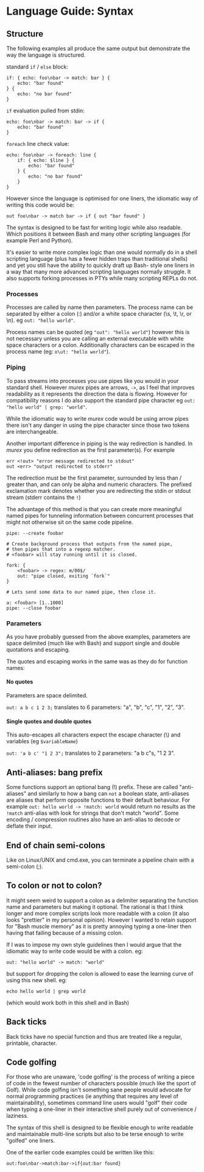# Language Guide: Syntax

## Structure

The following examples all produce the same output but demonstrate the
way the language is structured.

standard `if` / `else` block:

    if: { echo: foo\nbar -> match: bar } {
        echo: "bar found"
    } {
        echo: "no bar found"
    }


`if` evaluation pulled from stdin:

    echo: foo\nbar -> match: bar -> if {
        echo: "bar found"
    }

`foreach` line check value:

    echo: foo\nbar -> foreach: line {
        if: { echo: $line } {
            echo: "bar found"
        } {
            echo: "no bar found"
        }
    }

However since the language is optimised for one liners, the idiomatic
way of writing this code would be:

    out foo\nbar -> match bar -> if { out "bar found" }

The syntax is designed to be fast for writing logic while also readable.
Which positions it between Bash and many other scripting languages (for
example Perl and Python).

It's easier to write more complex logic than one would normally do in a
shell scripting language (plus has a fewer hidden traps than traditional
shells) and yet you still have the ability to quickly draft up Bash-
style one liners in a way that many more advanced scripting languages
normally struggle. It also supports forking processes in PTYs while many
scripting REPLs do not.

### Processes

Processes are called by name then parameters. The process name can be
separated by either a colon (:) and/or a white space character (\s, \t,
\r, or \n). eg `out: "hello world"`.

Process names can be quoted (eg `"out": "hello world"`) however this is
not necessary unless you are calling an external executable with white
space characters or a colon. Additionally characters can be escaped in
the process name (eg: `o\ut: "hello world"`).

### Piping

To pass streams into processes you use pipes like you would in your
standard shell. However _murex_ pipes are arrows, `->`, as I feel that
improves readability as it represents the direction the data is flowing.
However for compatibility reasons I do also support the standard pipe
character eg `out: "hello world" | grep: "world"`.

While the idiomatic way to write _murex_ code would be using arrow pipes
there isn't any danger in using the pipe character since those two
tokens are interchangeable.

Another important difference in piping is the way redirection is handled.
In _murex_ you define redirection as the first parameter(s). For example

    err <!out> "error message redirected to stdout"
    out <err> "output redirected to stderr"

The redirection must be the first parameter, surrounded by less than /
greater than, and can only be alpha and numeric characters. The prefixed
exclamation mark denotes whether you are redirecting the stdin or stdout
stream (stderr contains the `!`)

The advantage of this method is that you can create more meaningful
named pipes for tunneling information between concurrent processes that
might not otherwise sit on the same code pipeline.

    pipe: --create foobar

    # Create background process that outputs from the named pipe,
    # then pipes that into a regexp matcher.
    # <foobar> will stay running until it is closed.

    fork: {
        <foobar> -> regex: m/00$/
        out: "pipe closed, exiting `fork`"
    }

    # Lets send some data to our named pipe, then close it.

    a: <foobar> [1..1000]
    pipe: --close foobar



### Parameters

As you have probably guessed from the above examples, parameters are
space delimited (much like with Bash) and support single and double
quotations and escaping.

The quotes and escaping works in the same was as they do for function
names:

#### No quotes

Parameters are space delimited.

`out: a b c 1 2 3;` translates to 6 parameters: "a", "b", "c", "1", "2",
"3".

#### Single quotes and double quotes

This auto-escapes all characters expect the escape character (\\) and
variables (eg `$variableName`)

`out: 'a b c' "1 2 3";` translates to 2 parameters: "a b c"s, "1 2 3".

## Anti-aliases: bang prefix

Some functions support an optional bang (!) prefix. These are called
"anti-aliases" and similarly to how a bang can `not` a boolean state,
anti-aliases are aliases that perform opposite functions to their
default behaviour. For example `out: hello world -> !match: world` would
return no results as the `!match` anti-alias with look for strings that
don't match "world". Some encoding / compression routines also have an
anti-alias to decode or deflate their input.

## End of chain semi-colons

Like on Linux/UNIX and cmd.exe, you can terminate a pipeline chain with
a semi-colon (;).

## To colon or not to colon?

It might seem weird to support a colon as a delimiter separating the
function name and parameters but making it optional. The rational is
that I think longer and more complex scripts look more readable with a
colon (it also looks "prettier" in my personal opinion). However I
wanted to retain support for "Bash muscle memory" as it is pretty
annoying typing a one-liner then having that failing because of a
missing colon.

If I was to impose my own style guidelines then I would argue that the
idiomatic way to write code would be with a colon. eg:
```
out: "hello world" -> match: "world"
```
but support for dropping the colon is allowed to ease the learning
curve of using this new shell. eg:
```
echo hello world | grep world
```
(which would work both in this shell and in Bash)

## Back ticks

Back ticks have no special function and thus are treated like a regular,
printable, character.

## Code golfing

For those who are unaware, 'code golfing' is the process of writing a
piece of code in the fewest number of characters possible (much like the
sport of Golf). While code golfing isn't something sane people would
advocate for normal programming practices (ie anything that requires any
level of maintainability), sometimes command line users would "golf"
their code when typing a one-liner in their interactive shell purely out
of convenience / laziness.

The syntax of this shell is designed to be flexible enough to write
readable and maintainable multi-line scripts but also to be terse enough
to write "golfed" one liners.

One of the earlier code examples could be written like this:
```
out:foo\nbar->match:bar->if{out:bar found}
```
